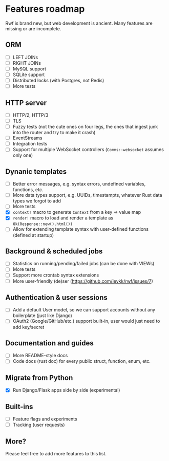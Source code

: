 # Features roadmap

Rwf is brand new, but web development is ancient. Many features are missing or are incomplete.

## ORM

- [ ] LEFT JOINs
- [ ] RIGHT JOINs
- [ ] MySQL support
- [ ] SQLite support
- [ ] Distributed locks (with Postgres, not Redis)
- [ ] More tests

## HTTP server

- [ ] HTTP/2, HTTP/3
- [ ] TLS
- [ ] Fuzzy tests (not the cute ones on four legs, the ones that ingest junk into the router and try to make it crash)
- [ ] EventStreams
- [ ] Integration tests
- [ ] Support for multiple WebSocket controllers (`Comms::websocket` assumes only one)

## Dynanic templates

- [ ] Better error messages, e.g. syntax errors, undefined variables, functions, etc.
- [ ] More data types support, e.g. UUIDs, timestampts, whatever Rust data types we forgot to add
- [ ] More tests
- [x] `context!` macro to generate `Context` from a key => value map
- [x] `render!` macro to load and render a template as `Ok(Response::new().html())`
- [ ] Allow for extending template syntax with user-defined functions (defined at startup)

## Background & scheduled jobs

- [ ] Statistics on running/pending/failed jobs (can be done with VIEWs)
- [ ] More tests
- [ ] Support more crontab syntax extensions
- [ ] More user-friendly (de)ser (https://github.com/levkk/rwf/issues/7)

## Authentication & user sessions

- [ ] Add a default User model, so we can support accounts without any boilerplate (just like Django)
- [ ] OAuth2 (Google/GitHub/etc.) support built-in, user would just need to add key/secret

## Documentation and guides

- [ ] More README-style docs
- [ ] Code docs (rust doc) for every public struct, function, enum, etc.

## Migrate from Python

- [x] Run Django/Flask apps side by side (experimental)

## Built-ins

- [ ] Feature flags and experiments
- [ ] Tracking (user requests)

## More?

Please feel free to add more features to this list.
